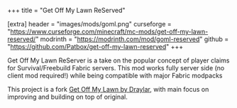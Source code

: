 +++
title = "Get Off My Lawn ReServed"

[extra]
header = "images/mods/goml.png"
curseforge = "https://www.curseforge.com/minecraft/mc-mods/get-off-my-lawn-reserved/"
modrinth = "https://modrinth.com/mod/goml-reserved"
github = "https://github.com/Patbox/get-off-my-lawn-reserved"
+++

Get Off My Lawn ReServer is a take on the popular concept of player claims for Survival/Freebuild Fabric servers. 
This mod works fully server side (no client mod required!) while being compatible with major Fabric modpacks

This project is a fork [Get Off My Lawn by Draylar](https://github.com/Draylar/get-off-my-lawn), with main focus on improving and building on top of original.
